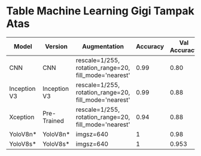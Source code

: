 # Table Machine Learning Gigi Tampak Atas

| Model       | Version  | Augmentation                                       | Accuracy | Val Accuracy |
|-------------|----------|----------------------------------------------------|----------|--------------|
| CNN         | CNN      | rescale=1/255,<br>rotation_range=20,<br>fill_mode='nearest' | 0.99     | 0.80         |
| Inception V3| Inception V3| rescale=1/255,<br>rotation_range=20,<br>fill_mode='nearest' | 0.99     | 0.88         |
| Xception    | Pre-Trained | rescale=1/255,<br>rotation_range=20,<br>fill_mode='nearest' | 0.94     | 0.88         |
| YoloV8n*    | YoloV8n* | imgsz=640                                         | 1        | 0.98         |
| YoloV8s*    | YoloV8s* | imgsz=640                                         | 1        | 0.953        |
